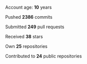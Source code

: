 Account age: **10** years

Pushed **2386** commits

Submitted **249** pull requests

Received **38** stars

Own **25** repositories

Contributed to **24** public repositories
